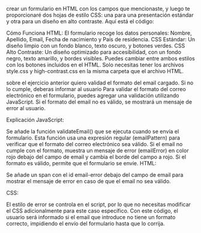crear un formulario en HTML con los campos que mencionaste, y luego te proporcionaré dos hojas de estilo CSS: una para una presentación estándar y otra para un diseño en alto contraste.
Aquí está el código:

Cómo Funciona
HTML: El formulario recoge los datos personales: Nombre, Apellido, Email, Fecha de nacimiento y País de residencia.
CSS Estándar: Un diseño limpio con un fondo blanco, texto oscuro, y botones verdes.
CSS Alto Contraste: Un diseño optimizado para accesibilidad, con un fondo negro, texto amarillo, y bordes visibles.
Puedes cambiar entre ambos estilos con los botones incluidos en el HTML. Solo necesitas tener los archivos style.css y high-contrast.css en la misma carpeta que el archivo HTML.

sobre el ejercicio anterior quiero validad el formato del email cargado. Si no lo cumple, deberas informar al usuario
Para validar el formato del correo electrónico en el formulario, puedes agregar una validación utilizando JavaScript. 
Si el formato del email no es válido, se mostrará un mensaje de error al usuario.

Explicación
JavaScript:

Se añade la función validateEmail() que se ejecuta cuando se envía el formulario.
Esta función usa una expresión regular (emailPattern) para verificar que el formato del correo electrónico sea válido.
Si el email no cumple con el formato, muestra un mensaje de error (emailError) en color rojo debajo del campo de email y cambia el borde del campo a rojo.
Si el formato es válido, permite que el formulario se envíe.
HTML:

Se añade un span con el id email-error debajo del campo de email para mostrar el mensaje de error en caso de que el email no sea válido.

CSS:

El estilo de error se controla en el script, por lo que no necesitas modificar el CSS adicionalmente para este caso específico.
Con este código, el usuario será informado si el email que introduce no tiene un formato correcto, impidiendo el envío del formulario hasta que lo corrija.
